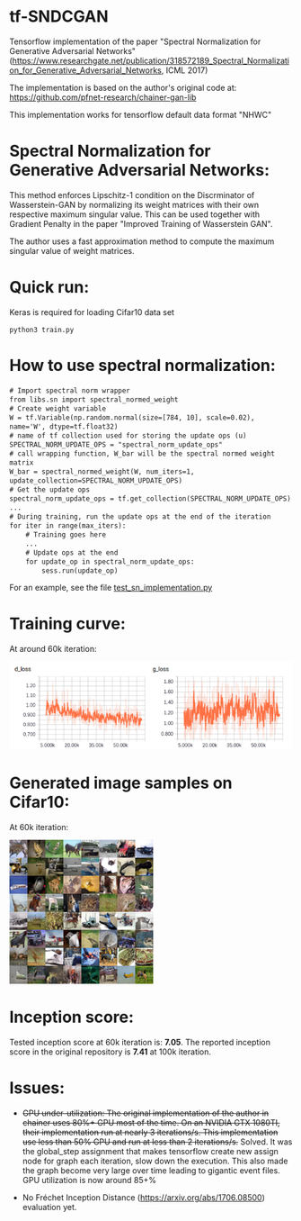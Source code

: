 # tf-SNDCGAN
Tensorflow implementation of the paper "Spectral Normalization for Generative Adversarial Networks"
(https://www.researchgate.net/publication/318572189_Spectral_Normalization_for_Generative_Adversarial_Networks,
 ICML 2017)

The implementation is based on the author's original code at:
https://github.com/pfnet-research/chainer-gan-lib

This implementation works for tensorflow default data format "NHWC"

# Spectral Normalization for Generative Adversarial Networks:
This method enforces Lipschitz-1 condition on the Discrminator of Wasserstein-GAN
by normalizing its weight matrices with their own respective maximum singular value.
This can be used together with Gradient Penalty in the paper "Improved Training
of Wasserstein GAN".

The author uses a fast approximation method to compute the maximum singular value
of weight matrices.

# Quick run:

Keras is required for loading Cifar10 data set

    python3 train.py

# How to use spectral normalization:

    # Import spectral norm wrapper
    from libs.sn import spectral_normed_weight
    # Create weight variable
    W = tf.Variable(np.random.normal(size=[784, 10], scale=0.02), name='W', dtype=tf.float32)
    # name of tf collection used for storing the update ops (u)
    SPECTRAL_NORM_UPDATE_OPS = "spectral_norm_update_ops"
    # call wrapping function, W_bar will be the spectral normed weight matrix
    W_bar = spectral_normed_weight(W, num_iters=1, update_collection=SPECTRAL_NORM_UPDATE_OPS)
    # Get the update ops
    spectral_norm_update_ops = tf.get_collection(SPECTRAL_NORM_UPDATE_OPS)
    ...
    # During training, run the update ops at the end of the iteration
    for iter in range(max_iters):
        # Training goes here
        ...
        # Update ops at the end
        for update_op in spectral_norm_update_ops:
            sess.run(update_op)

For an example, see the file [test_sn_implementation.py](test_sn_implementation.py)

# Training curve:
At around 60k iteration:

![](img/loss_curve.png)
# Generated image samples on Cifar10:
At 60k iteration:

![](img/059999.png)
# Inception score:
Tested inception score at 60k iteration is: **7.05**. The reported inception
score in the original repository is **7.41** at 100k iteration.
# Issues:
- ~~GPU under-utilization: The original implementation of the author in chainer
uses 80%+ GPU most of the time. On an NVIDIA GTX 1080TI, their implementation
run at nearly 3 iterations/s. This implementation use less than 50% GPU and
run at less than 2 iterations/s.~~ Solved. It was the global_step assignment
that makes tensorflow create new assign node for graph each iteration, slow down the execution.
This also made the graph become very large over time leading to gigantic event files.
GPU utilization is now around 85+%

- No Fréchet Inception Distance (https://arxiv.org/abs/1706.08500) evaluation yet.
